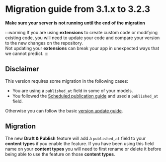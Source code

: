 # Migration guide from 3.1.x to 3.2.3

**Make sure your server is not running until the end of the migration**

:::warning
If you are using **extensions** to create custom code or modifying existing code, you will need to update your code and compare your version to the new changes on the repository.
<br>
Not updating your **extensions** can break your app in unexpected ways that we cannot predict.
:::

## Disclaimer

This version requires some migration in the following cases:

- You are using a `published_at` field in some of your models.
- You followed the [Scheduled publication guide](../guides/scheduled-publication.md) and used a `published_at` field.

Otherwise you can follow the basic [version update guide](../guides/update-version.md).

## Migration

The new **Draft & Publish** feature will add a `published_at` field to your **content types** if you enable the feature.
If you have been using this field name on your **content types** you will need to first rename or delete it before being able to use the feature on those **content types**.
